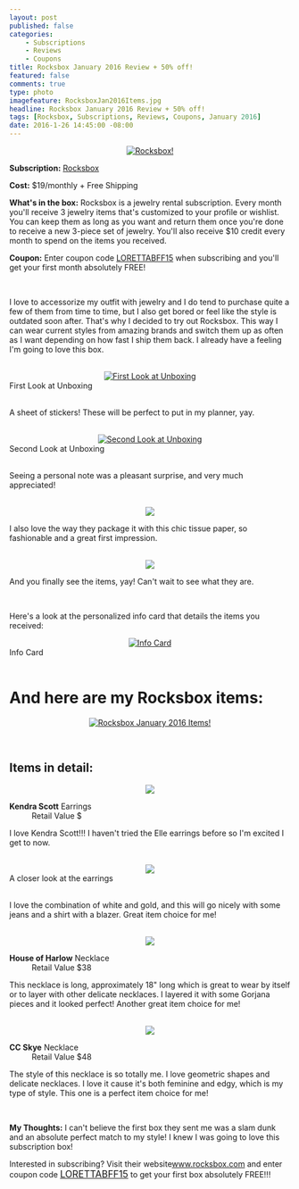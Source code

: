 ```yaml
---
layout: post
published: false
categories: 
    - Subscriptions
    - Reviews
    - Coupons
title: Rocksbox January 2016 Review + 50% off!
featured: false
comments: true
type: photo
imagefeature: RocksboxJan2016Items.jpg
headline: Rocksbox January 2016 Review + 50% off!
tags: [Rocksbox, Subscriptions, Reviews, Coupons, January 2016]
date: 2016-1-26 14:45:00 -08:00
---
```


<center><a href="https://www.birchbox.com/invite/whatsupmailbox" target="_blank">
<img src="/images/RocksboxJan2016Box.jpg" border="0" style="border:none;max-width:100%;" alt="Rocksbox!" />
</a></center>

<p><b>Subscription:</b> <a href="https://www.rocksbox.com" target="_blank">Rocksbox</a></p>
<p><b>Cost:</b> $19/monthly + Free Shipping</p>
<p><b>What's in the box:</b> Rocksbox is a jewelry rental subscription. Every month you'll receive 3 jewelry items that's customized to your profile or wishlist. You can keep them as long as you want and return them once you're done to receive a new 3-piece set of jewelry. You'll also receive $10 credit every month to spend on the items you received.</p>
<p><b>Coupon:</b> Enter coupon code <a href="https://www.rocksbox.com" target="_blank">LORETTABFF15</a> when subscribing and you'll get your first month absolutely FREE!</p>

<br>

<p>I love to accessorize my outfit with jewelry and I do tend to purchase quite a few of them from time to time, but I also get bored or feel like the style is outdated soon after. That's why I decided to try out Rocksbox. This way I can wear current styles from amazing brands and switch them up as often as I want depending on how fast I ship them back. I already have a feeling I'm going to love this box.</p>

<br>

<center><a href="https://www.rocksbox.com" target="_blank">
<img src="/images/RocksboxJan2016OpenBox.jpg" border="0" style="border:none;max-width:100%;" alt="First Look at Unboxing" />
</a></center>
<figcaption>First Look at Unboxing</figcaption>
<br>

<p>A sheet of stickers! These will be perfect to put in my planner, yay.</p>

<br>

<center><a href="https://www.rocksbox.com" target="_blank">
<img src="/images/RocksboxJan2016OpenBox2.jpg" border="0" style="border:none;max-width:100%;" alt="Second Look at Unboxing" />
</a></center>
<figcaption>Second Look at Unboxing</figcaption>
<br>

<p>Seeing a personal note was a pleasant surprise, and very much appreciated!</p>

<br>

<center><a href="https://www.rocksbox.com" target="_blank">
<img src="/images/RocksboxJan2016OpenBox3.jpg" border="0" style="border:none;max-width:100%;" />
</a></center>
<p>I also love the way they package it with this chic tissue paper, so fashionable and a great first impression.</p>

<br>

<center><a href="https://www.rocksbox.com" target="_blank">
<img src="/images/RocksboxJan2016OpenBox4.jpg" border="0" style="border:none;max-width:100%;" />
</a></center>
<p>And you finally see the items, yay! Can't wait to see what they are.</p>

<br>

<p>Here's a look at the personalized info card that details the items you received:</p>

<center><a href="https://www.rocksbox.com" target="_blank">
<img src="/images/RocksboxJan2016Info.jpg" border="0" style="border:none;max-width:100%;" alt="Info Card" /></a></center>
<figcaption>Info Card</figcaption>
<br>

# And here are my Rocksbox items:

<p><center><a href="https://www.rocksbox.com" target="_blank">
<img src="/images/RocksboxJan2016Items.jpg" border="0" style="border:none;max-width:100%;" alt="Rocksbox January 2016 Items!" /></a></center></p>
<br>

## Items in detail:

<center><a href="https://www.rocksbox.com" target="_blank">
<img src="/images/RocksboxJan2016KendraScott.jpg" border="0" style="border:none;max-width:100%;" />
</a></center>

<DL>
<DT><b>Kendra Scott</b> Earrings</DT>
<DD>Retail Value $</DD>
</DL>

<p>I love Kendra Scott!!! I haven't tried the Elle earrings before so I'm excited I get to now.</p>

<br>

<center><a href="https://www.rocksbox.com" target="_blank">
<img src="/images/RocksboxJan2016KendraScott2.jpg" border="0" style="border:none;max-width:100%;" />
</a></center>
<figcaption>A closer look at the earrings</figcaption>
<br>

<p>I love the combination of white and gold, and this will go nicely with some jeans and a shirt with a blazer. Great item choice for me!</p>

<br>

<center><a href="https://www.rocksbox.com" target="_blank">
<img src="/images/RocksboxJan2016HouseOfHarlow.jpg" border="0" style="border:none;max-width:100%;" />
</a></center>

<DL>
<DT><b>House of Harlow</b> Necklace</DT>
<DD>Retail Value $38</DD>
</DL>

<p>This necklace is long, approximately 18" long which is great to wear by itself or to layer with other delicate necklaces. I layered it with some Gorjana pieces and it looked perfect! Another great item choice for me!</p>

<br>

<center><a href="https://www.rocksbox.com" target="_blank">
<img src="/images/RocksboxJan2016CCSkye.jpg" border="0" style="border:none;max-width:100%;" />
</a></center>

<DL>
<DT><b>CC Skye</b> Necklace</DT>
<DD>Retail Value $48</DD>
</DL>

<p>The style of this necklace is so totally me. I love geometric shapes and delicate necklaces. I love it cause it's both feminine and edgy, which is my type of style. This one is a perfect item choice for me!</p>

<br>

<p><i class="icon-exclamation-sign"></i><b> My Thoughts:</b> I can't believe the first box they sent me was a slam dunk and an absolute perfect match to my style! I knew I was going to love this subscription box!</p>

<p>Interested in subscribing? Visit their website<a href="https://www.rocksbox.com">www.rocksbox.com</a> and enter coupon code <a href="https://www.rocksbox.com" target="_blank"><big>LORETTABFF15</big></a> to get your first box absolutely FREE!!!</p>
